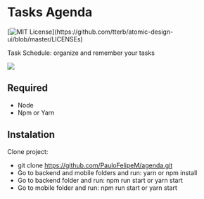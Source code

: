 # Tasks Agenda

[![MIT License](https://img.shields.io/apm/l/atomic-design-ui.svg?)](https://github.com/tterb/atomic-design-ui/blob/master/LICENSEs)

Task Schedule: organize and remember your tasks

![](header.png)

## Required
- Node
- Npm or Yarn

## Instalation

Clone project:
- git clone https://github.com/PauloFelipeM/agenda.git
- Go to backend and mobile folders and run: yarn or npm install
- Go to backend folder and run: npm run start or yarn start
- Go to mobile folder and run: npm run start or yarn start

